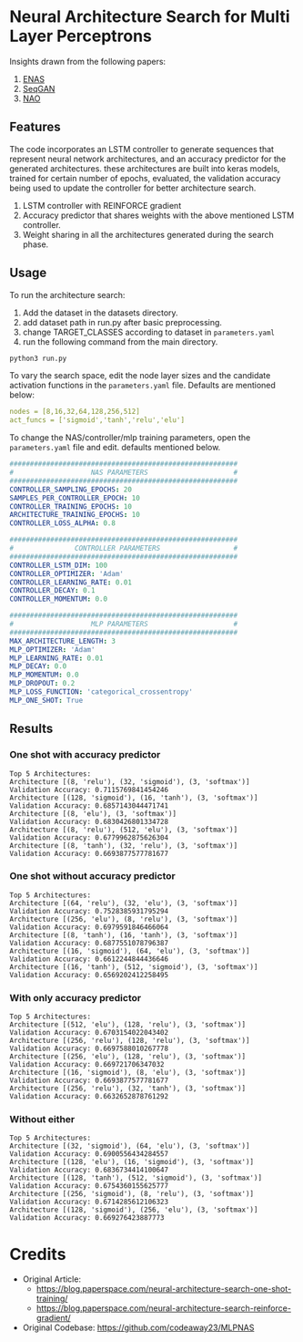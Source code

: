 

# Neural Architecture Search for Multi Layer Perceptrons 

Insights drawn from the following papers:

1. [ENAS](https://proceedings.mlr.press/v80/pham18a.html)
2. [SeqGAN](https://www.aaai.org/Conferences/AAAI/2017/PreliminaryPapers/12-Yu-L-14344.pdf) 
3. [NAO](https://proceedings.neurips.cc/paper/2018/file/933670f1ac8ba969f32989c312faba75-Paper.pdf)


## Features

The code incorporates an LSTM controller to generate sequences that represent neural network architectures, and an accuracy predictor for the generated architectures. these architectures are built into keras models, trained for certain number of epochs, evaluated, the validation accuracy being used to update the controller for better architecture search. 

1. LSTM controller with REINFORCE gradient
2. Accuracy predictor that shares weights with the above mentioned LSTM controller.
3. Weight sharing in all the architectures generated during the search phase.


## Usage

To run the architecture search:
1. Add the dataset in the datasets directory.
2. add dataset path in run.py after basic preprocessing.
3. change TARGET_CLASSES according to dataset in ```parameters.yaml``` 
3. run the following command from the main directory.

```bash
python3 run.py
```

To vary the search space, edit the node layer sizes and the candidate activation functions in the  ```parameters.yaml``` file. Defaults are mentioned below:

```yaml
nodes = [8,16,32,64,128,256,512]
act_funcs = ['sigmoid','tanh','relu','elu']
```

To change the NAS/controller/mlp training parameters, open the ```parameters.yaml``` file and edit. defaults mentioned below.

```yaml
########################################################
#                   NAS PARAMETERS                     #
########################################################
CONTROLLER_SAMPLING_EPOCHS: 20
SAMPLES_PER_CONTROLLER_EPOCH: 10
CONTROLLER_TRAINING_EPOCHS: 10
ARCHITECTURE_TRAINING_EPOCHS: 10
CONTROLLER_LOSS_ALPHA: 0.8

########################################################
#               CONTROLLER PARAMETERS                  #
########################################################
CONTROLLER_LSTM_DIM: 100
CONTROLLER_OPTIMIZER: 'Adam'
CONTROLLER_LEARNING_RATE: 0.01
CONTROLLER_DECAY: 0.1
CONTROLLER_MOMENTUM: 0.0

########################################################
#                   MLP PARAMETERS                     #
########################################################
MAX_ARCHITECTURE_LENGTH: 3
MLP_OPTIMIZER: 'Adam'
MLP_LEARNING_RATE: 0.01
MLP_DECAY: 0.0
MLP_MOMENTUM: 0.0
MLP_DROPOUT: 0.2
MLP_LOSS_FUNCTION: 'categorical_crossentropy'
MLP_ONE_SHOT: True
```

## Results

### One shot with accuracy predictor
```
Top 5 Architectures:
Architecture [(8, 'relu'), (32, 'sigmoid'), (3, 'softmax')]
Validation Accuracy: 0.7115769841454246
Architecture [(128, 'sigmoid'), (16, 'tanh'), (3, 'softmax')]
Validation Accuracy: 0.6857143044471741
Architecture [(8, 'elu'), (3, 'softmax')]
Validation Accuracy: 0.6830426801334728
Architecture [(8, 'relu'), (512, 'elu'), (3, 'softmax')]
Validation Accuracy: 0.6779962875626304
Architecture [(8, 'tanh'), (32, 'relu'), (3, 'softmax')]
Validation Accuracy: 0.6693877577781677
```
### One shot without accuracy predictor
```
Top 5 Architectures:
Architecture [(64, 'relu'), (32, 'elu'), (3, 'softmax')]
Validation Accuracy: 0.7528385931795294
Architecture [(256, 'elu'), (8, 'relu'), (3, 'softmax')]
Validation Accuracy: 0.6979591846466064
Architecture [(8, 'tanh'), (16, 'tanh'), (3, 'softmax')]
Validation Accuracy: 0.6877551078796387
Architecture [(16, 'sigmoid'), (64, 'elu'), (3, 'softmax')]
Validation Accuracy: 0.6612244844436646
Architecture [(16, 'tanh'), (512, 'sigmoid'), (3, 'softmax')]
Validation Accuracy: 0.6569202412258495
```

###  With only accuracy predictor
```
Top 5 Architectures:
Architecture [(512, 'elu'), (128, 'relu'), (3, 'softmax')]
Validation Accuracy: 0.6703154022043402
Architecture [(256, 'relu'), (128, 'relu'), (3, 'softmax')]
Validation Accuracy: 0.6697588010267778
Architecture [(256, 'elu'), (128, 'relu'), (3, 'softmax')]
Validation Accuracy: 0.669721706347032
Architecture [(16, 'sigmoid'), (8, 'elu'), (3, 'softmax')]
Validation Accuracy: 0.6693877577781677
Architecture [(256, 'relu'), (32, 'tanh'), (3, 'softmax')]
Validation Accuracy: 0.6632652878761292
```


### Without either
``` 
Top 5 Architectures:
Architecture [(32, 'sigmoid'), (64, 'elu'), (3, 'softmax')]
Validation Accuracy: 0.6900556434284557
Architecture [(128, 'elu'), (16, 'sigmoid'), (3, 'softmax')]
Validation Accuracy: 0.6836734414100647
Architecture [(128, 'tanh'), (512, 'sigmoid'), (3, 'softmax')]
Validation Accuracy: 0.6754360155625777
Architecture [(256, 'sigmoid'), (8, 'relu'), (3, 'softmax')]
Validation Accuracy: 0.6714285612106323
Architecture [(128, 'sigmoid'), (256, 'elu'), (3, 'softmax')]
Validation Accuracy: 0.669276423887773
```

# Credits

  *  Original Article: 
     * https://blog.paperspace.com/neural-architecture-search-one-shot-training/
     * https://blog.paperspace.com/neural-architecture-search-reinforce-gradient/
  * Original Codebase: https://github.com/codeaway23/MLPNAS

